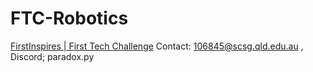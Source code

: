 # FTC-Robotics
<a href="https://www.firstinspires.org/robotics/ftc">FirstInspires | First Tech Challenge</a>
Contact: 106845@scsg.qld.edu.au , Discord; paradox.py
